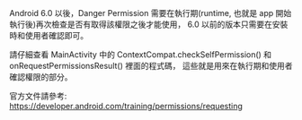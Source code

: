 Android 6.0 以後，Danger Permission 需要在執行期(runtime, 也就是 app 開始執行後)再次檢查是否有取得該權限之後才能使用，
6.0 以前的版本只需要在安裝時和使用者確認即可。

請仔細查看 MainActivity 中的 ContextCompat.checkSelfPermission() 和 onRequestPermissionsResult() 裡面的程式碼，
這些就是用來在執行期和使用者確認權限的部分。

官方文件請參考: https://developer.android.com/training/permissions/requesting

